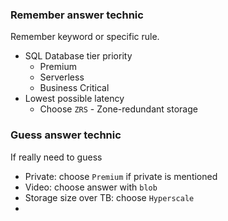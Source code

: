 ### Remember answer technic

Remember keyword or specific rule.

* SQL Database tier priority
  * Premium
  * Serverless
  * Business Critical
* Lowest possible latency
  * Choose `ZRS` - Zone-redundant storage

### Guess answer technic

If really need to guess

* Private: choose `Premium` if private is mentioned
* Video: choose answer with `blob`
* Storage size over TB: choose `Hyperscale`
* 